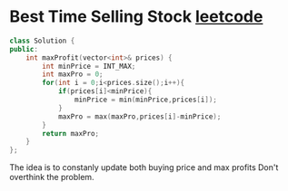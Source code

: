 # Best Time Selling Stock [leetcode](https://leetcode.com/problems/best-time-to-buy-and-sell-stock/)

```cpp
class Solution {
public:
    int maxProfit(vector<int>& prices) {
        int minPrice = INT_MAX;
        int maxPro = 0;
        for(int i = 0;i<prices.size();i++){
            if(prices[i]<minPrice){
                minPrice = min(minPrice,prices[i]);
            }
            maxPro = max(maxPro,prices[i]-minPrice);
        }
        return maxPro;
    }
};
```
The idea is to constanly update both buying price and max profits
Don't overthink the problem.